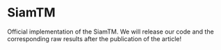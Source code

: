# SiamTM
Official implementation of the SiamTM.
We will release our code and the corresponding raw results after the publication of the article!
